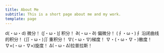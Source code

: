 ```yaml
---
title: About Me
subtitle: This is a short page about me and my work.
template: page
---
```

d(・ω・d) 微分！
(∫・ω・)∫ 积分！
∂(・ω・∂) 偏微分！
(∮・ω・)∮ 沿闭曲线的积分！
(∬・ω・)∬ 重积分！
∇(・ω・∇)梯度！
∇・(・ω・∇・)散度！
∇×(・ω・∇×)旋度！
Δ(・ω・Δ)拉普拉斯！